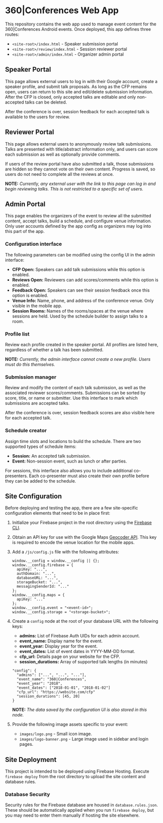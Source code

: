 # 360|Conferences Web App

This repository contains the web app used to manage event content for the
360|Conferences Android events. Once deployed, this app defines three routes:

- `<site-root>/index.html` - Speaker submission portal
- `<site-root>/review/index.html` - Session reviewer portal
- `<site-root>/admin/index.html` - Organizer admin portal

## Speaker Portal

This page allows external users to log in with their Google account, create a
speaker profile, and submit talk proposals. As long as the CFP remains open,
users can return to this site and edit/delete submission information. After the
CFP is closed, only accepted talks are editable and only non-accepted
talks can be deleted.

After the conference is over, session feedback for each accepted talk is
available to the users for review.

## Reviewer Portal

This page allows external users to anonymously review talk submissions. Talks
are presented with title/abstract information only, and users can score each
submission as well as optionally provide comments.

If users of the review portal have also submitted a talk, those submissions are
hidden so they cannot vote on their own content. Progress is saved, so users do
not need to complete all the reviews at once.

**NOTE:** *Currently, any external user with the link to this page can log in
and begin reviewing talks. This is not restricted to a specific set of users.*

## Admin Portal

This page enables the organizers of the event to review all the submitted
content, accept talks, build a schedule, and configure venue information. Only
user accounts defined by the app config as organizers may log into this part of
the app.

### Configuration interface

The following parameters can be modified using the config UI in the admin
interface:

- **CFP Open:** Speakers can add talk submissions while this option is enabled.
- **Reviews Open:** Reviewers can add scores/comments while this option is
  enabled.
- **Feedback Open:** Speakers can see their session feedback once this option
  is enabled.
- **Venue Info:** Name, phone, and address of the conference venue. Only visible
  in the mobile app.
- **Session Rooms:** Names of the rooms/spaces at the venue where sessions are
  held. Used by the schedule builder to assign talks to a room.

### Profile list

Review each profile created in the speaker portal. All profiles are listed here,
regardless of whether a talk has been submitted.

**NOTE:** *Currently, the admin interface cannot create a new profile. Users
must do this themselves.*

### Submission manager

Review and modify the content of each talk submission, as well as the associated
reviewer scores/comments. Submissions can be sorted by score, title, or name or
submitter. Use this interface to mark which submissions are accepted talks.

After the conference is over, session feedback scores are also visible here for
each accepted talk.

### Schedule creator

Assign time slots and locations to build the schedule. There are two supported
types of schedule items:

- **Session:** An accepted talk submission.
- **Event:** Non-session event, such as lunch or after parties.

For sessions, this interface also allows you to include additional co-presenters.
Each co-presenter must also create their own profile before they can be added to
the schedule.

## Site Configuration

Before deploying and testing the app, there are a few site-specific configuration
elements that need to be in place first:

1.  Initlalize your Firebase project in the root directory using the
    [Firebase CLI](https://firebase.google.com/docs/cli/).

1.  Obtain an API key for use with the Google Maps
    [Geocoder API](https://developers.google.com/maps/documentation/geocoding/get-api-key).
    This key is required to encode the venue location for the mobile apps.

1.  Add a `/js/config.js` file with the following attributes:

    ```
    window.__config = window.__config || {};
    window.__config.firebase = {
      apiKey: "...",
      authDomain: "...",
      databaseURL: "...",
      storageBucket: "...",
      messagingSenderId: "..."
    };
    window.__config.maps = {
      apiKey: "..."
    };
    window.__config.event = "<event-id>";
    window.__config.storage = "<storage-bucket>";
    ```

1.  Create a `config` node at the root of your database URL with the following
    keys:

    - **admins:** List of Firebase Auth UIDs for each admin account.
    - **event_name:** Display name for the event.
    - **event_year:** Display year for the event.
    - **event_dates:** List of event dates in YYYY-MM-DD format.
    - **cfp_url:** Details page on your website for the CFP.
    - **session_durations:** Array of supported talk lengths (in minutes)

    ```
    "config": {
      "admins": ["...", "...", "..."],
      "event_name": "360|Conferences",
      "event_year": "2018",
      "event_dates": ["2018-01-01", "2018-01-02"]
      "cfp_url": "https://website.com/cfp"
      "session_durations": [45, 20]
    }
    ```

    **NOTE:** *The data saved by the configuration UI is also stored in this node.*

1.  Provide the following image assets specific to your event:

    - `images/logo.png` - Small icon image.
    - `images/logo-banner.png` - Large image used in sidebar and login pages.

## Site Deployment

This project is intended to be deployed using Firebase Hosting. Execute
`firebase deploy` from the root directory to upload the site content and database
rules.

### Database Security

Security rules for the Firebase database are housed in `database.rules.json`.
These should be automatically applied when you run `firebase deploy`, but you
may need to enter them manually if hosting the site elsewhere.
